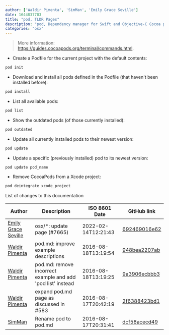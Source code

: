 ```yaml
---
author: ['Waldir Pimenta', 'SimMan', 'Emily Grace Seville']
date: 1644837703
title: "pod, TLDR Pages"
description: "pod, Dependency manager for Swift and Objective-C Cocoa projects."
categories: "osx"
---
```

> More information: <https://guides.cocoapods.org/terminal/commands.html>.

- Create a Podfile for the current project with the default contents:

```bash
pod init
```

- Download and install all pods defined in the Podfile (that haven't been installed before):

```bash
pod install
```

- List all available pods:

```bash
pod list
```

- Show the outdated pods (of those currently installed):

```bash
pod outdated
```

- Update all currently installed pods to their newest version:

```bash
pod update
```

- Update a specific (previously installed) pod to its newest version:

```bash
pod update pod_name
```

- Remove CocoaPods from a Xcode project:

```bash
pod deintegrate xcode_project
```
List of changes to this documentation


Author | Description | ISO 8601 Date | GitHub link
------|-----|-----|-----
[Emily Grace Seville](mailto:emilyseville7cf@gmail.com) | osx/*: update page (#7665) | 2022-02-14T12:21:43 | [692469016e62](https://github.com/tldr-pages/tldr/commit/692469016e62d4410ec92a8f29272e447046a0d2)
[Waldir Pimenta](mailto:waldyrious@gmail.com) | pod.md: improve example descriptions | 2016-08-18T13:19:54 | [948bea2207ab](https://github.com/tldr-pages/tldr/commit/948bea2207ab35773986a191811bb43a4cbaba82)
[Waldir Pimenta](mailto:waldyrious@gmail.com) | pod.md: remove incorrect example and add 'pod list' instead | 2016-08-18T13:19:25 | [9a3906ecbbb3](https://github.com/tldr-pages/tldr/commit/9a3906ecbbb32df787087dcb91198566d4d4ab55)
[Waldir Pimenta](mailto:waldyrious@gmail.com) | expand pod.md page as discussed in #583 | 2016-08-17T20:42:19 | [2f6388423bd1](https://github.com/tldr-pages/tldr/commit/2f6388423bd1004f906a6e9b09243331ad4e5399)
[SimMan](mailto:liwei0990@gmail.com) | Rename pod to pod.md | 2016-08-17T20:31:41 | [dcf58acecd49](https://github.com/tldr-pages/tldr/commit/dcf58acecd490b64a00e89cb6654474c564c5e96)

